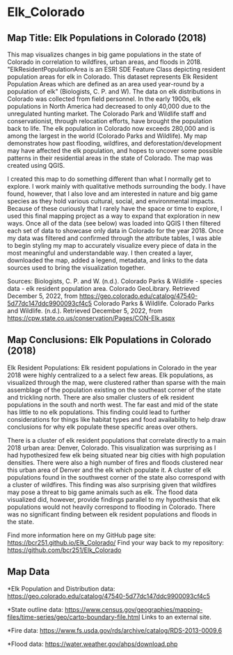 # Elk_Colorado

<!-- /TOC -->

## Map Title: Elk Populations in Colorado (2018)

This map visualizes changes in big game populations in the state of Colorado in correlation to wildfires, urban areas, and floods in 2018. "ElkResidentPopulationArea is an ESRI SDE Feature Class depicting resident population areas for elk in Colorado. This dataset represents Elk Resident Population Areas which are defined as an area used year-round by a population of elk" (Biologists, C. P. and W). The data on elk distributions in Colorado was collected from field personnel. In the early 1900s, elk populations in North America had decreased to only 40,000 due to the unregulated hunting market. The Colorado Park and Wildlife staff and conservationist, through relocation efforts, have brought the population back to life. The elk population in Colorado now exceeds 280,000 and is among the largest in the world (Colorado Parks and Wildlife). My map demonstrates how past flooding, wildfires, and deforestation/development may have affected the elk population, and hopes to uncover some possible  patterns in their residential areas in the state of Colorado. The map was created using QGIS.

I created this map to do something different than what I normally get to explore. I work mainly with qualitative methods surrounding the body. I have found, however, that I also love and am interested in nature and big game species as they hold various cultural, social, and environmental impacts. Because of these curiously that I rarely have the space or time to explore, I used this final mapping project as a way to expand that exploration in new ways. Once all of the data (see below) was loaded into QGIS I then filtered each set of data to showcase only data in Colorado for the year 2018. Once my data was filtered and confirmed through the attribute tables, I was able to begin styling my map to accurately visualize every piece of data in the most meaningful and understandable way. I then created a layer, downloaded the map, added a legend, metadata, and links to the data sources used to bring the visualization together.

Sources: Biologists, C. P. and W. (n.d.). Colorado Parks &amp; Wildlife - species data - elk resident population area. Colorado GeoLibrary. Retrieved December 5, 2022, from https://geo.colorado.edu/catalog/47540-5d77dc147ddc9900093cf4c5 
Colorado Parks &amp; Wildlife. Colorado Parks and Wildlife. (n.d.). Retrieved December 5, 2022, from https://cpw.state.co.us/conservation/Pages/CON-Elk.aspx 

<!-- /TOC -->

## Map Conclusions: Elk Populations in Colorado (2018)

Elk Resident Populations: Elk resident populations in Colorado in the year 2018 were highly centralized to a a select few areas. Elk populations, as visualized through the map, were clustered rather than sparse with the main assemblage of the population existing on the southeast corner of the state and trickling north. There are also smaller clusters of elk resident populations in the south and north west. The far east and mid of the state has little to no elk populations. This finding could lead to further considerations for things like habitat types and food availability to help draw conclusions for why elk populate these specific areas over others.
 
There is a cluster of elk resident populations that correlate directly to a main 2018 urban area: Denver, Colorado. This visualization was surprising as I had hypothesized few elk being situated near big cities with high population densities. There were also a high number of fires and floods clustered near this urban area of Denver and the elk which populate it. A cluster of elk populations found in the southwest corner of the state also correspond with a cluster of wildfires. This finding was also surprising given that wildfires may pose a threat to big game animals such as elk. The flood data visualized did, however, provide findings parallel to my hypothesis that elk populations would not heavily correspond to flooding in Colorado. There was no significant finding between elk resident populations and floods in the state.
 
Find more information here on my GitHub page site: https://bcr251.github.io/Elk_Colorado/
Find your way back to my repository: https://github.com/bcr251/Elk_Colorado


<!-- /TOC -->

## Map Data

*Elk Population and Distribution data: https://geo.colorado.edu/catalog/47540-5d77dc147ddc9900093cf4c5

*State outline data: https://www.census.gov/geographies/mapping-files/time-series/geo/carto-boundary-file.html Links to an external site.

*Fire data: https://www.fs.usda.gov/rds/archive/catalog/RDS-2013-0009.6

*Flood data: https://water.weather.gov/ahps/download.php
